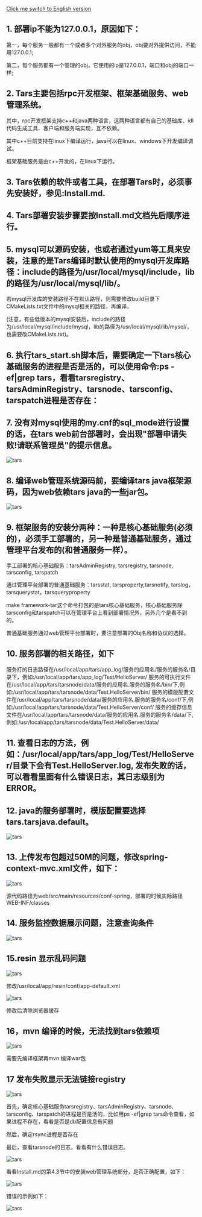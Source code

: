 [Click me switch to English version](Install_faq.en.md)

## 1. 部署ip不能为127.0.0.1，原因如下：

第一，每个服务一般都有一个或者多个对外服务的obj，obj要对外提供访问，不能用127.0.0.1;

第二，每个服务都有一个管理的obj，它使用的ip是127.0.0.1，端口和obj的端口一样;

## 2. Tars主要包括rpc开发框架、框架基础服务、web管理系统。

其中，rpc开发框架支持c++和java两种语言，这两种语言都有自己的基础库、idl代码生成工具、客户端和服务端实现，互不依赖。

其中c++目前支持在linux下编译运行，java可以在linux、windows下开发编译调试。

框架基础服务是由c++开发的，在linux下运行。

## 3. Tars依赖的软件或者工具，在部署Tars时，必须事先安装好，参见:Install.md.

## 4. Tars部署安装步骤要按Install.md文档先后顺序进行。

## 5. mysql可以源码安装，也或者通过yum等工具来安装，注意的是Tars编译时默认使用的mysql开发库路径：include的路径为/usr/local/mysql/include，lib的路径为/usr/local/mysql/lib/。

若mysql开发库的安装路径不在默认路径，则需要修改build目录下CMakeLists.txt文件中的mysql相关的路径，再编译。

(注意，有些低版本的mysql安装后，include的路径为/usr/local/mysql/include/mysql，lib的路径为/usr/local/mysql/lib/mysql/，也需要改CMakeLists.txt)。

## 6. 执行tars_start.sh脚本后，需要确定一下tars核心基础服务的进程是否是活的，可以使用命令:ps -ef|grep tars，看看tarsregistry、tarsAdminRegistry、tarsnode、tarsconfig、tarspatch进程是否存在：

## 7. 没有对mysql使用的my.cnf的sql_mode进行设置的话，在tars web前台部署时，会出现"部署申请失败!请联系管理员"的提示信息。

![tars](docs/question_images/mysql_sqlmode.png)

## 8. 编译web管理系统源码前，要编译tars java框架源码，因为web依赖tars java的一些jar包。

![tars](docs/question_images/tars-java-jar.png)

## 9. 框架服务的安装分两种：一种是核心基础服务(必须的)，必须手工部署的，另一种是普通基础服务，通过管理平台发布的(和普通服务一样）。

手工部署的核心基础服务：tarsAdminRegistry, tarsregistry, tarsnode, tarsconfig, tarspatch

通过管理平台部署的普通基础服务：tarsstat, tarsproperty,tarsnotify, tarslog，tarsquerystat，tarsqueryproperty

make framework-tar这个命令打包的是tars核心基础服务，核心基础服务除tarsconfig和tarspatch可以在管理平台上看到部署情况外，另外几个是看不到的。

普通基础服务通过web管理平台部署时，要注意部署的Obj名称和协议的选择。

## 10. 服务部署的相关路径，如下
服务打的日志路径在/usr/local/app/tars/app_log/服务的应用名/服务的服务名/目录下，例如:/usr/local/app/tars/app_log/Test/HelloServer/
服务的可执行文件在/usr/local/app/tars/tarsnode/data/服务的应用名.服务的服务名/bin/下,例如:/usr/local/app/tars/tarsnode/data/Test.HelloServer/bin/
服务的模版配置文件在/usr/local/app/tars/tarsnode/data/服务的应用名.服务的服务名/conf/下,例如:/usr/local/app/tars/tarsnode/data/Test.HelloServer/conf/
服务的缓存信息文件在/usr/local/app/tars/tarsnode/data/服务的应用名.服务的服务名/data/下,例如:/usr/local/app/tars/tarsnode/data/Test.HelloServer/data/

## 11. 查看日志的方法，例如：/usr/local/app/tars/app_log/Test/HelloServer/目录下会有Test.HelloServer.log, 发布失败的话，可以看看里面有什么错误日志，其日志级别为ERROR。

## 12. java的服务部署时，模版配置要选择tars.tarsjava.default。

![tars](docs/question_images/java_server_deploy.png)

## 13. 上传发布包超过50M的问题，修改spring-context-mvc.xml文件，如下：

![tars](docs/question_images/50MB.png)

源代码路径为web/src/main/resources/conf-spring，部署的时候实际路径WEB-INF/classes

## 14. 服务监控数据展示问题，注意查询条件

![tars](docs/question_images/stat.png)

## 15.resin 显示乱码问题

![tars](docs/question_images/encoding_error.png)

修改/usr/local/app/resin/conf/app-default.xml

![tars](docs/question_images/resin.png)

修改后清除浏览器缓存

## 16，mvn 编译的时候，无法找到tars依赖项
![tars](docs/question_images/tars_not_resolve.png)

需要先编译框架再mvn 编译war包


## 17 发布失败显示无法链接registry 

![tars](docs/question_images/registry_not_founded.png)

首先，确定核心基础服务tarsregistry、tarsAdminRegistry、tarsnode、tarsconfig、tarspatch的进程是否是活的，比如用ps -ef|grep tars命令查看，如果进程不存在，看看是否是db配置信息有问题

然后，确定rsync进程是否存在

最后，查看tarsnode的日志，看看有什么错误日志。

![tars](docs/question_images/registry_not_invoker.png)

看看Install.md的第4.3节中的安装web管理系统部分，是否正确配置，如下：

![tars](docs/question_images/registry_web_endpoint.png)

错误的示例如下：

![tars](docs/question_images/registry_web_empty.png)






